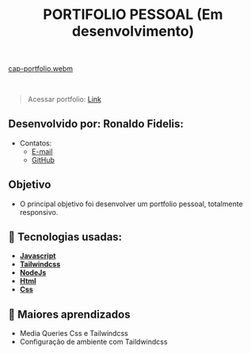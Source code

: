 <h1 align=center> PORTIFOLIO PESSOAL (Em desenvolvimento)</h1>

<br>

[cap-portfolio.webm](https://github.com/RonaldoFidelis/Portifolio-pessoal/assets/92171641/c9d841de-bcc7-489e-adbd-4534e7aca340)

<br>

> Acessar portfolio: <a href="https://portfolio-ronaldo-fidelis.netlify.app/" target="_blank">Link</a>

## Desenvolvido por: Ronaldo Fidelis:
-  Contatos:
    - <a href="mailto:ronaldofidelis.ti@gmail.com" target="_blank">E-mail</a>
    - <a href="https://github.com/RonaldoFidelis" target="_blank">GitHub</a>  
## Objetivo

- O principal objetivo foi desenvolver um portfolio pessoal, totalmente responsivo.

## 🚀 Tecnologias usadas:

* **[ Javascript ](https://developer.mozilla.org/en-US/docs/Web/JavaScript)**
* **[ Tailwindcss ](https://tailwindcss.com/)**
* **[ NodeJs ](https://nodejs.org/en)**
* **[ Html ](https://developer.mozilla.org/pt-BR/docs/Web/HTML)**
* **[ Css ](https://developer.mozilla.org/pt-BR/docs/Web/CSS)**

## 📝 Maiores aprendizados

* Media Queries Css e Tailwindcss
* Configuração de ambiente com Taildwindcss



